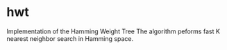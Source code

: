 # hwt
Implementation of the Hamming Weight Tree
The algorithm peforms fast K nearest neighbor search in Hamming space.
